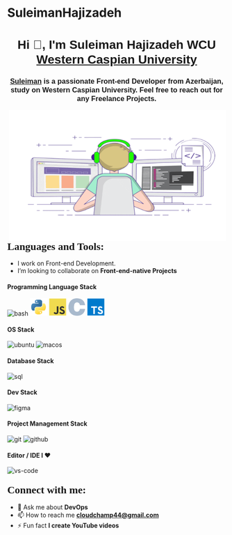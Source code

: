 # SuleimanHajizadeh

<!-- Header Section -->
<h1 align="center"><font face="Arial">Hi 👋, I'm Suleiman Hajizadeh WCU <a href="https://www.wcu.edu.az/en/">Western Caspian University</a></font></h1>
<h3 align="center"><font face="Arial"><a href="https://www.linkedin.com/in/suleiman-hajizadeh-609732213/" target="_blank" rel="noreferrer">Suleiman</a> is a passionate Front-end Developer from Azerbaijan, study on Western Caspian University. Feel free to reach out for any Freelance Projects.</font></h3>

<!-- GIF -->
<img align="right" height="300" width="500" src="https://raw.githubusercontent.com/mikonoid/mikonoid/main/images/gifs/coder3.gif" />

<!-- Languages and Tools Section -->
<h3 align="left"><font size="+2" face="Verdana">Languages and Tools:</font></h3>


- I work on Front-end Development.
- I’m looking to collaborate on **Front-end-native Projects**



#### Programming Language Stack
<p align="left"><img src="https://www.vectorlogo.zone/logos/gnu_bash/gnu_bash-icon.svg" alt="bash" title="bash" title="bash" width="40" height="40"/>  <img src="https://raw.githubusercontent.com/github/explore/80688e429a7d4ef2fca1e82350fe8e3517d3494d/topics/python/python.png" alt="python" title="python" width="40" height="40"/> <img src="https://raw.githubusercontent.com/devicons/devicon/master/icons/javascript/javascript-original.svg" alt="javascript" title="javascript" title="javascript" width="40" height="40"/> <img src="https://raw.githubusercontent.com/devicons/devicon/master/icons/c/c-original.svg" alt="c" title="c" title="c" width="40" height="40"/> <img src="https://raw.githubusercontent.com/devicons/devicon/master/icons/typescript/typescript-original.svg" alt="typescript" title="typescript" title="typescript" width="40" height="40"/>  </p>

#### OS Stack
<p align="left"><img src="https://www.vectorlogo.zone/logos/ubuntu/ubuntu-icon.svg" alt="ubuntu" title="ubuntu" width="40" height="40"/> <img src="https://cdn-icons-png.flaticon.com/512/2/2235.png" alt="macos" title="macos" width="40" height="40"/> </p>

#### Database Stack
<p align="left"><img src="https://www.techmonitor.ai/wp-content/uploads/sites/29/2016/06/SQL.png" alt="sql" title="sql" width="40" height="40"/>  </p>

#### Dev Stack
<p align="left"><img src="https://www.vectorlogo.zone/logos/figma/figma-icon.svg" alt="figma" title="figma" width="40" height="40"/> </p>

#### Project Management Stack
<p align="left"><img src="https://www.vectorlogo.zone/logos/git-scm/git-scm-icon.svg" alt="git" title="git" width="40" height="40"/>  <img src="https://www.vectorlogo.zone/logos/github/github-icon.svg" alt="github" title="github" width="40" height="40"/></p>

#### Editor / IDE I ♥
<p align="left"><img src="https://www.vectorlogo.zone/logos/visualstudio_code/visualstudio_code-icon.svg" alt="vs-code" title="vs-code" width="40" height="40"/> </p>

<!-- Contact Section -->
<h3 align="left"><font size="+2" face="Verdana">Connect with me:</font></h3>
<p align="left">
</p>

- 💬 Ask me about **DevOps**
- 📫 How to reach me **[cloudchamp44@gmail.com](mailto:cloudchamp44@gmail.com)**
- ⚡ Fun fact **I create YouTube videos**



